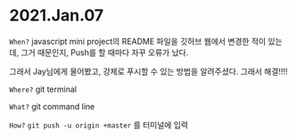 # 2021.Jan.07

`When?` javascript mini project의 README 파일을 깃허브 웹에서 변경한 적이 있는데, 그거 때문인지, Push를 할 때마다 자꾸 오류가 났다. 

그래서 Jay님에게 물어봤고, 강제로 푸시할 수 있는 방법을 알려주셨다. 그래서 해결!!!!

`Where?` git terminal

`What?` git command line

`How?` `git push -u origin +master` 를 터미널에 입력 
